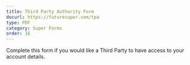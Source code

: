 ```yaml
---
title: Third Party Authority Form
docurl: https://futuresuper.com/tpa
type: PDF
category: Super Forms
order: 16
---
```

Complete this form if you would like a Third Party to have access to your account details.